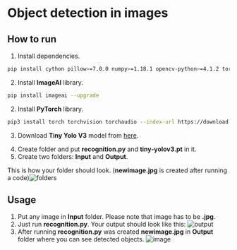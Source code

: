 # Object detection in images

## How to run
1) Install dependencies.

```bash
pip install cython pillow>=7.0.0 numpy>=1.18.1 opencv-python>=4.1.2 torch>=1.9.0 --extra-index-url https://download.pytorch.org/whl/cpu torchvision>=0.10.0 --extra-index-url https://download.pytorch.org/whl/cpu pytest==7.1.3 tqdm==4.64.1 scipy>=1.7.3 matplotlib>=3.4.3 mock==4.0.3
```


2) Install **ImageAI** library.

```bash
pip install imageai --upgrade
```

2) Install **PyTorch** library.

```bash
pip3 install torch torchvision torchaudio --index-url https://download.pytorch.org/whl/cu117
```

3) Download **Tiny Yolo V3** model from [here](https://drive.google.com/file/d/1WdOF4NGx1JKzLhLetLMppvokwiYSIa9s/view?usp=sharing).

4. Create folder and put **recognition.py** and **tiny-yolov3.pt** in it.
5. Create two folders: **Input** and **Output**.

This is how your folder should look. (**newimage.jpg** is created after running a code)![folders](https://i.imgur.com/cToX3wN.png)

## Usage

1. Put any image in **Input** folder. Please note that image has to be **.jpg**.
2. Just run **recognition.py**. Your output should look like this:
![output](https://i.imgur.com/A9jqLgq.png)
3. After running **recognition.py** was created **newimage.jpg** in **Output** folder where you can see detected objects.
![image](https://i.imgur.com/rmNkpNu.jpg)
